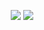 <p align="center">
    <img src="https://img.shields.io/badge/Swift-6.0-red.svg" />
    <img src="https://codecov.io/gh/michaelversus/SwiftImportChecks/graph/badge.svg?token=K8H49TQ6SZ"/>
</p>
